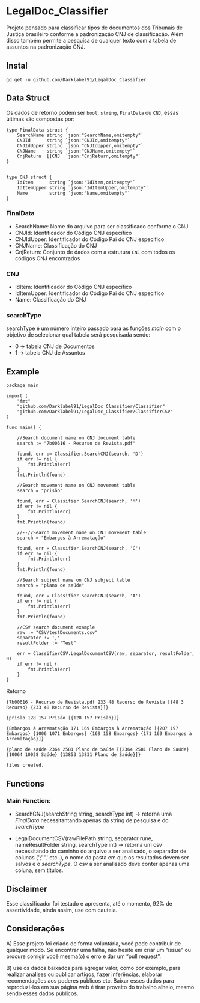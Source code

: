 # LegalDoc_Classifier
Projeto pensado para classificar tipos de documentos dos Tribunais de Justiça brasileiro conforme a padronização CNJ de classificação. Além disso também permite a pesquisa de qualquer texto com a tabela de assuntos na padronização CNJ.

## Instal
``` go get -u github.com/Darklabel91/LegalDoc_Classifier ```

## Data Struct
Os dados de retorno podem ser ```bool```, ```string```, ```FinalData``` ou ```CNJ```, essas últimas são compostas por:

``` 
type FinalData struct {
	SearchName string `json:"SearchName,omitempty"`
	CNJId      string `json:"CNJId,omitempty"`
	CNJIdUpper string `json:"CNJIdUpper,omitempty"`
	CNJName    string `json:"CNJName,omitempty"`
	CnjReturn  []CNJ  `json:"CnjReturn,omitempty"`
}


type CNJ struct {
	IdItem      string `json:"IdItem,omitempty"`
	IdItemUpper string `json:"IdItemUpper,omitempty"`
	Name        string `json:"Name,omitempty"`
}

```
### FinalData
- SearchName: Nome do arquivo para ser classificado conforme o CNJ
- CNJId: Identificador do Código CNJ específico
- CNJIdUpper: Identificador do Código Pai do CNJ específico
- CNJName: Classificação do CNJ
- CnjReturn: Conjunto de dados com a estrutura ```CNJ``` com todos os códigos CNJ encontrados

### CNJ
- IdItem: Identificador do Código CNJ específico
- IdItemUpper: Identificador do Código Pai do CNJ específico
- Name: Classificação do CNJ


### searchType
searchType é um número inteiro passado para as funções *main* com o objetivo de selecionar qual tabela será pesquisada sendo:
- 0 -> tabela CNJ de Documentos
- 1 -> tabela CNJ de Assuntos

## Example

``` 
package main

import (
	"fmt"
	"github.com/Darklabel91/LegalDoc_Classifier/Classifier"
	"github.com/Darklabel91/LegalDoc_Classifier/ClassifierCSV"
)

func main() {

	//Search document name on CNJ document table
	search := "7b00616 - Recurso de Revista.pdf"

	found, err := Classifier.SearchCNJ(search, 'D')
	if err != nil {
		fmt.Println(err)
	}
	fmt.Println(found)

	//Search movement name on CNJ movement table
	search = "prisão"

	found, err = Classifier.SearchCNJ(search, 'M')
	if err != nil {
		fmt.Println(err)
	}
	fmt.Println(found)

	//--//Search movement name on CNJ movement table
	search = "Embargos à Arrematação"

	found, err = Classifier.SearchCNJ(search, 'C')
	if err != nil {
		fmt.Println(err)
	}
	fmt.Println(found)

	//Search subject name on CNJ subject table
	search = "plano de saúde"

	found, err = Classifier.SearchCNJ(search, 'A')
	if err != nil {
		fmt.Println(err)
	}
	fmt.Println(found)

	//CSV search document example
	raw := "CSV/testDocuments.csv"
	separator := ','
	resultFolder := "Test"

	err = ClassifierCSV.LegalDocumentCSV(raw, separator, resultFolder, 0)
	if err != nil {
		fmt.Println(err)
	}
}

 ```
Retorno
``` 
{7b00616 - Recurso de Revista.pdf 233 48 Recurso de Revista [{48 3 Recurso} {233 48 Recurso de Revista}]}

{prisão 128 157 Prisão [{128 157 Prisão}]}

{Embargos à Arrematação 171 169 Embargos à Arrematação [{207 197 Embargos} {1006 1071 Embargos} {169 158 Embargos} {171 169 Embargos à Arrematação}]}

{plano de saúde 2364 2581 Plano de Saúde [{2364 2581 Plano de Saúde} {10064 10028 Saúde} {13853 13831 Plano de Saúde}]}

files created.

 ```

## Functions

### Main Function:
- SearchCNJ(searchString string, searchType int)  ->  retorna uma *FinalData* necessitantando apenas da string de pesquisa e do *searchType*

- LegalDocumentCSV(rawFilePath string, separator rune, nameResultFolder string, searchType int)  -> retorna um csv necessitando do caminho do arquivo a ser analisado, o separador de colunas (';' ',' etc..), o nome da pasta em que os resultados devem ser salvos e o *searchType*. O csv a ser analisado deve conter apenas uma coluna, sem títulos.


## Disclaimer
Esse classificador foi testado e apresenta, até o momento, 92% de assertividade, ainda assim, use com cautela.

## Considerações
A) Esse projeto foi criado de forma voluntária, você pode contribuir de qualquer modo. Se encontrar uma falha, não hesite em criar um “issue” ou  procure corrigir você mesma(o) o erro e dar um “pull request”.

B) use os dados baixados para agregar valor, como por exemplo, para realizar análises ou publicar artigos, fazer inferências, elaborar recomendações aos poderes públicos etc. Baixar esses dados para reproduzi-los em sua página web é tirar proveito do trabalho alheio, mesmo sendo esses dados públicos.
